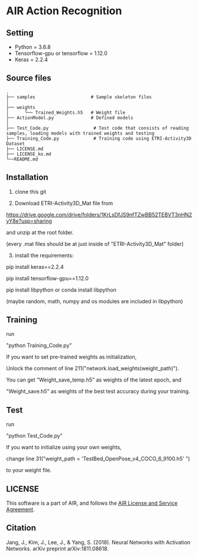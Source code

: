 # AIR Action Recognition

## Setting 
-   Python = 3.6.8     
-   Tensorflow-gpu  or tensorflow = 1.12.0    
-   Keras = 2.2.4

## Source files
    .
    ├── samples                     # Sample skeleton files
    │   
    ├── weights                     
    │      └── Trained_Weights.h5   # Weight file
    ├── ActionModel.py              # Defined models
    │   
    ├── Test_Code.py                 # Test code that consists of reading samples, loading models with trained weights and testing 
    ├── Training_Code.py             # Training code using ETRI-Activity3D Dataset
    ├── LICENSE.md
    ├── LICENSE_ko.md
    └──README.md

## Installation


1. clone this git

2. Download ETRI-Activity3D_Mat file from 

https://drive.google.com/drive/folders/1KrLsDfJS9nfTZwBB52TEBVT3nHN2yY8e?usp=sharing

and unzip at the root folder.

(every .mat files should be at just inside of "ETRI-Activity3D_Mat" folder)


3.  install the requirements:

pip install keras==2.2.4

pip install tensorflow-gpu==1.12.0

pip install libpython or conda install libpython

(maybe random, math, numpy and os modules are included in libpython)







## Training

run

"python Training_Code.py"

If you want to set pre-trained weights as initialization, 

Unlock the comment of line 211("network.load_weights(weight_path)").


You can get "Weight_save_temp.h5" as weights of the latest epoch, and

"Weight_save.h5" as weights of the best test accuracy during your training.



## Test

run

"python Test_Code.py"

If you want to initialize using your own weights, 

change line 31("weight_path = 'TestBed_OpenPose_v4_COCO_6_9100.h5' ")

to your weight file.







## LICENSE
This software is a part of AIR, and follows the [AIR License and Service Agreement](LICENSE.md).



## Citation
Jang, J., Kim, J., Lee, J., & Yang, S. (2018). Neural Networks with Activation Networks. arXiv preprint arXiv:1811.08618.